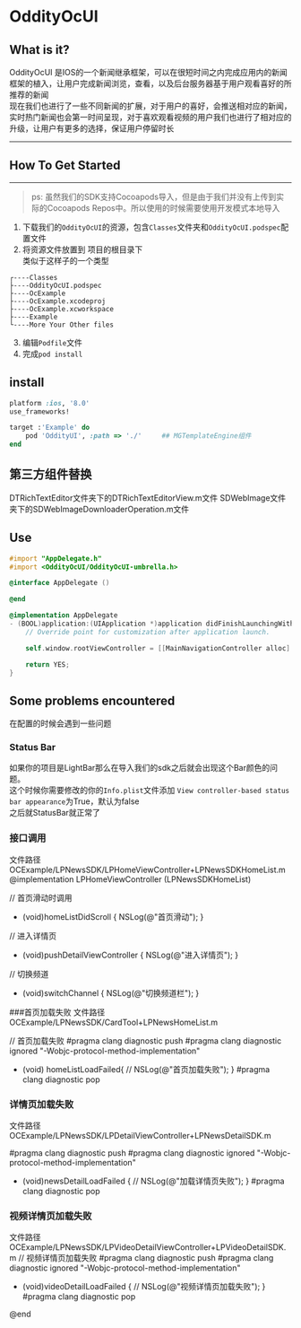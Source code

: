 # OddityOcUI

## What is it?

OddityOcUI 是IOS的一个新闻继承框架，可以在很短时间之内完成应用内的新闻框架的植入，让用户完成新闻浏览，查看，以及后台服务器基于用户观看喜好的所推荐的新闻    
现在我们也进行了一些不同新闻的扩展，对于用户的喜好，会推送相对应的新闻，实时热门新闻也会第一时间呈现，对于喜欢观看视频的用户我们也进行了相对应的升级，让用户有更多的选择，保证用户停留时长

------------------------

## How To Get Started

------------------------

>ps: 虽然我们的SDK支持Cocoapods导入，但是由于我们并没有上传到实际的Cocoapods Repos中。所以使用的时候需要使用开发模式本地导入

1. 下载我们的`OddityOcUI`的资源，包含`Classes`文件夹和`OddityOcUI.podspec`配置文件
2. 将资源文件放置到 项目的根目录下    
类似于这样子的一个类型    
````
┌----Classes
├----OddityOcUI.podspec
├----OcExample
├----OcExample.xcodeproj
├----OcExample.xcworkspace
├----Example
└----More Your Other files
````
3. 编辑`Podfile`文件  
4. 完成`pod install`

## install

````Ruby
platform :ios, '8.0'
use_frameworks!

target :'Example' do
    pod 'OddityUI', :path => './'     ## MGTemplateEngine组件
end
````

## 第三方组件替换
DTRichTextEditor文件夹下的DTRichTextEditorView.m文件
SDWebImage文件夹下的SDWebImageDownloaderOperation.m文件


## Use

````objective-c
#import "AppDelegate.h"
#import <OddityOcUI/OddityOcUI-umbrella.h>

@interface AppDelegate ()

@end

@implementation AppDelegate
- (BOOL)application:(UIApplication *)application didFinishLaunchingWithOptions:(NSDictionary *)launchOptions {
    // Override point for customization after application launch.

    self.window.rootViewController = [[MainNavigationController alloc] initWithRootViewController:[[LPHomeViewController alloc] init]];

    return YES;
}
````

## Some problems encountered

在配置的时候会遇到一些问题

### Status Bar

如果你的项目是LightBar那么在导入我们的sdk之后就会出现这个Bar颜色的问题。    
这个时候你需要修改的你的`Info.plist`文件添加 `View controller-based status bar appearance`为True，默认为false     
之后就StatusBar就正常了

### 接口调用

文件路径  OCExample/LPNewsSDK/LPHomeViewController+LPNewsSDKHomeList.m
@implementation LPHomeViewController (LPNewsSDKHomeList)

// 首页滑动时调用
- (void)homeListDidScroll {
NSLog(@"首页滑动");
}

// 进入详情页
- (void)pushDetailViewController {
NSLog(@"进入详情页");
}

// 切换频道
- (void)switchChannel {
NSLog(@"切换频道栏");
}

###首页加载失败
文件路径
OCExample/LPNewsSDK/CardTool+LPNewsHomeList.m

// 首页加载失败
#pragma clang diagnostic push
#pragma clang diagnostic ignored "-Wobjc-protocol-method-implementation"
+ (void) homeListLoadFailed{
     // NSLog(@"首页加载失败");
}
#pragma clang diagnostic pop


### 详情页加载失败
文件路径
OCExample/LPNewsSDK/LPDetailViewController+LPNewsDetailSDK.m

#pragma clang diagnostic push
#pragma clang diagnostic ignored "-Wobjc-protocol-method-implementation"
- (void)newsDetailLoadFailed {
    // NSLog(@"加载详情页失败");
}
#pragma clang diagnostic pop

### 视频详情页加载失败
文件路径
OCExample/LPNewsSDK/LPVideoDetailViewController+LPVideoDetailSDK.m
// 视频详情页加载失败
#pragma clang diagnostic push
#pragma clang diagnostic ignored "-Wobjc-protocol-method-implementation"
- (void)videoDetailLoadFailed {
// NSLog(@"视频详情页加载失败");
}
#pragma clang diagnostic pop


@end


